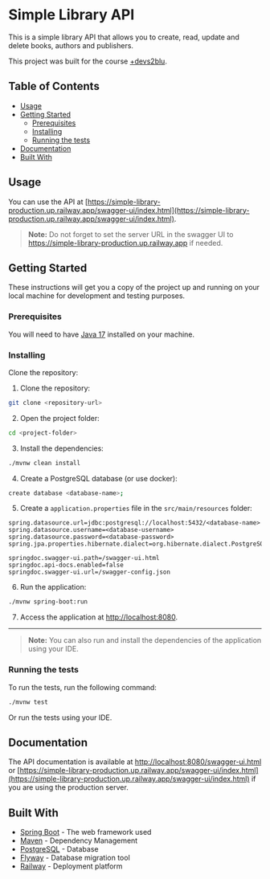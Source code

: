 # Simple Library API

This is a simple library API that allows you to create, read, update and delete books, authors and publishers.

This project was built for the course [+devs2blu](https://www.devs2blu.com.br/).

## Table of Contents

- [Usage](#usage)
- [Getting Started](#getting-started)
  - [Prerequisites](#prerequisites)
  - [Installing](#installing)
  - [Running the tests](#running-the-tests)
- [Documentation](#documentation)
- [Built With](#built-with)

## Usage

You can use the API at [https://simple-library-production.up.railway.app/swagger-ui/index.html](https://simple-library-production.up.railway.app/swagger-ui/index.html).

> **Note:** Do not forget to set the server URL in the swagger UI to https://simple-library-production.up.railway.app if needed.

## Getting Started

These instructions will get you a copy of the project up and running on your local machine for development
and testing purposes.

### Prerequisites

You will need to have [Java 17](https://www.oracle.com/java/technologies/downloads/#java17) installed on your machine.

### Installing

Clone the repository:

1. Clone the repository:

```bash
git clone <repository-url>
```

2. Open the project folder:

```bash
cd <project-folder>
```

3. Install the dependencies:

```bash
./mvnw clean install
```

4. Create a PostgreSQL database (or use docker):

```bash
create database <database-name>;
```

5. Create a `application.properties` file in the `src/main/resources` folder:

```properties
spring.datasource.url=jdbc:postgresql://localhost:5432/<database-name>
spring.datasource.username=<database-username>
spring.datasource.password=<database-password>
spring.jpa.properties.hibernate.dialect=org.hibernate.dialect.PostgreSQLDialect

springdoc.swagger-ui.path=/swagger-ui.html
springdoc.api-docs.enabled=false
springdoc.swagger-ui.url=/swagger-config.json
```

6. Run the application:

```bash
./mvnw spring-boot:run
```

7. Access the application at [http://localhost:8080](http://localhost:8080).

---

> **Note:** You can also run and install the dependencies of the application using your IDE.

### Running the tests

To run the tests, run the following command:

```bash
./mvnw test
```

Or run the tests using your IDE.

## Documentation

The API documentation is available at [http://localhost:8080/swagger-ui.html](http://localhost:8080/swagger-ui.html)
or [https://simple-library-production.up.railway.app/swagger-ui/index.html](https://simple-library-production.up.railway.app/swagger-ui/index.html) if you are using the production server.

## Built With

- [Spring Boot](https://spring.io/projects/spring-boot) - The web framework used
- [Maven](https://maven.apache.org/) - Dependency Management
- [PostgreSQL](https://www.postgresql.org/) - Database
- [Flyway](https://flywaydb.org/) - Database migration tool
- [Railway](https://railway.app/) - Deployment platform

